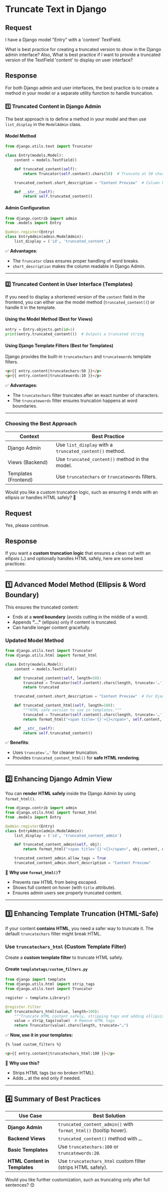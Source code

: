 # Truncate Text in Django

## Request

I have a Django model "Entry" with a 'content' TextField.

What is best practice for creating a truncated version to show in the Django admin interface? Also, What is best practice if I want to provide a truncated version of the TextField 'content' to display on user interface?

## Response

For both Django admin and user interfaces, the best practice is to create a method in your model or a separate utility function to handle truncation.

### 1️⃣ **Truncated Content in Django Admin**
The best approach is to define a method in your model and then use `list_display` in the `ModelAdmin` class.

#### **Model Method**
```python
from django.utils.text import Truncator

class Entry(models.Model):
    content = models.TextField()

    def truncated_content(self):
        return Truncator(self.content).chars(50)  # Truncate at 50 characters

    truncated_content.short_description = "Content Preview"  # Column header in admin

    def __str__(self):
        return self.truncated_content()
```

#### **Admin Configuration**
```python
from django.contrib import admin
from .models import Entry

@admin.register(Entry)
class EntryAdmin(admin.ModelAdmin):
    list_display = ('id', 'truncated_content',)
```
✅ **Advantages**:
- The `Truncator` class ensures proper handling of word breaks.
- `short_description` makes the column readable in Django Admin.

---

### 2️⃣ **Truncated Content in User Interface (Templates)**
If you need to display a shortened version of the `content` field in the frontend, you can either use the model method (`truncated_content()`) or handle it in the template.

#### **Using the Model Method (Best for Views)**
```python
entry = Entry.objects.get(id=1)
print(entry.truncated_content())  # Outputs a truncated string
```

#### **Using Django Template Filters (Best for Templates)**
Django provides the built-in `truncatechars` and `truncatewords` template filters.

```html
<p>{{ entry.content|truncatechars:50 }}</p>
<p>{{ entry.content|truncatewords:10 }}</p>
```
✅ **Advantages**:
- The `truncatechars` filter truncates after an exact number of characters.
- The `truncatewords` filter ensures truncation happens at word boundaries.

---

### **Choosing the Best Approach**
| Context  | Best Practice |
|----------|--------------|
| Django Admin  | Use `list_display` with a `truncated_content()` method. |
| Views (Backend) | Use `truncated_content()` method in the model. |
| Templates (Frontend) | Use `truncatechars` or `truncatewords` filters. |

Would you like a custom truncation logic, such as ensuring it ends with an ellipsis or handles HTML safely? 🚀

## Request

Yes, please continue.

## Response

If you want a **custom truncation logic** that ensures a clean cut with an ellipsis (`…`) and optionally handles HTML safely, here are some best practices:

---

## **1️⃣ Advanced Model Method (Ellipsis & Word Boundary)**
This ensures the truncated content:
- Ends at a **word boundary** (avoids cutting in the middle of a word).
- Appends **"…"** (ellipsis) only if content is truncated.
- Can handle longer content gracefully.

### **Updated Model Method**
```python
from django.utils.text import Truncator
from django.utils.html import format_html

class Entry(models.Model):
    content = models.TextField()

    def truncated_content(self, length=50):
        truncated = Truncator(self.content).chars(length, truncate='…')  # Ensures "..."
        return truncated

    truncated_content.short_description = "Content Preview"  # For Django Admin

    def truncated_content_html(self, length=100):
        """HTML-safe version to use in templates."""
        truncated = Truncator(self.content).chars(length, truncate='…')
        return format_html("<span title='{}'>{}</span>", self.content, truncated)

    def __str__(self):
        return self.truncated_content()
```
✅ **Benefits**:
- Uses `truncate='…'` for cleaner truncation.
- Provides `truncated_content_html()` for **safe HTML rendering**.

---

## **2️⃣ Enhancing Django Admin View**
You can **render HTML safely** inside the Django Admin by using `format_html()`.

```python
from django.contrib import admin
from django.utils.html import format_html
from .models import Entry

@admin.register(Entry)
class EntryAdmin(admin.ModelAdmin):
    list_display = ('id', 'truncated_content_admin')

    def truncated_content_admin(self, obj):
        return format_html("<span title='{}'>{}</span>", obj.content, obj.truncated_content(100))

    truncated_content_admin.allow_tags = True
    truncated_content_admin.short_description = "Content Preview"
```
🔹 **Why use `format_html()`?**
- Prevents raw HTML from being escaped.
- Shows full content on hover (with `title` attribute).
- Ensures admin users see properly truncated content.

---

## **3️⃣ Enhancing Template Truncation (HTML-Safe)**
If your content **contains HTML**, you need a safer way to truncate it. The default `truncatechars` filter might break HTML.

### **Use `truncatechars_html` (Custom Template Filter)**
Create a **custom template filter** to truncate HTML safely.

#### **Create `templatetags/custom_filters.py`**
```python
from django import template
from django.utils.html import strip_tags
from django.utils.text import Truncator

register = template.Library()

@register.filter
def truncatechars_html(value, length=100):
    """Truncate HTML content safely, stripping tags and adding ellipsis."""
    value = strip_tags(value)  # Remove HTML tags
    return Truncator(value).chars(length, truncate="…")
```
✅ **Now, use it in your templates:**
```html
{% load custom_filters %}

<p>{{ entry.content|truncatechars_html:100 }}</p>
```
🔹 **Why use this?**
- Strips HTML tags (so no broken HTML).
- Adds `…` at the end only if needed.

---

## **4️⃣ Summary of Best Practices**
| Use Case  | Best Solution |
|-----------|--------------|
| **Django Admin** | `truncated_content_admin()` with `format_html()` (tooltip hover). |
| **Backend Views** | `truncated_content()` method with `…`. |
| **Basic Templates** | Use `truncatechars:100` or `truncatewords:20`. |
| **HTML Content in Templates** | Use `truncatechars_html` custom filter (strips HTML safely). |

Would you like further customization, such as truncating only after full sentences? 😊
